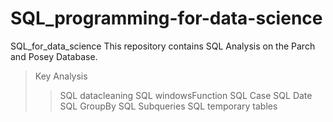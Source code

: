 # SQL_programming-for-data-science
SQL_for_data_science
This repository contains SQL Analysis on the Parch and Posey Database.

> Key Analysis
> 
> > SQL datacleaning
> > SQL windowsFunction
> > SQL Case
> > SQL Date
> > SQL GroupBy
> > SQL Subqueries
> > SQL temporary tables
